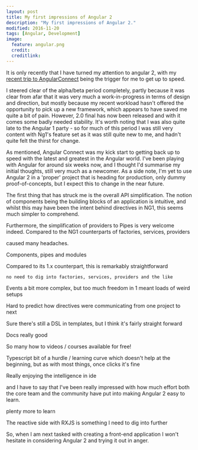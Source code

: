 ```yaml
---
layout: post
title: My first impressions of Angular 2
description: "My first impressions of Angular 2."
modified: 2016-11-20
tags: [Angular, Development]
image:
  feature: angular.png
  credit:
  creditlink:
---
```


It is only recently that I have turned my attention to angular 2, with my [recent trip to AngularConnect](TBC) being the trigger for me to get up to speed.

I steered clear of the alpha/beta period completely, partly because it was clear from afar that it was very much a work-in-progress in terms of design and direction, but mostly because my recent workload hasn't offered the opportunity to pick up a new framework, which appears to have saved me quite a bit of pain. However, 2.0 final has now been released and with it comes some badly needed stability. It's worth noting that I was also quite late to the Angular 1 party - so for much of this period I was still very content with Ng1's feature set as it was still quite new to me, and hadn't quite felt the thirst for change.

As mentioned, Angular Connect was my kick start to getting back up to speed with the latest and greatest in the Angular world. I've been playing with Angular for around six weeks now, and I thought I'd summarise my initial thoughts, still very much as a newcomer. As a side note, I'm yet to use Angular 2 in a 'proper' project that is heading for production, only dummy proof-of-concepts, but I expect this to change in the near future.



The first thing that has struck me is the overall API simplification. The notion of components being the building blocks of an application is intuitive, and whilst this may have been the intent behind directives in NG1, this seems much simpler to comprehend.

Furthermore, the simplification of providers to Pipes is very welcome indeed. Compared to the NG1 counterparts of factories, services, providers

 caused many headaches.

Components, pipes and modules


Compared to its 1.x counterpart, this is remarkably straightforward

    no need to dig into factories, services, providers and the like


Events a bit more complex, but too much freedom in 1 meant loads of weird setups


Hard to predict how directives were communicating from one project to next


Sure there's still a DSL in templates, but I think it's fairly straight forward


Docs really good


So many how to videos / courses available for free!


Typescript bit of a hurdle / learning curve which doesn't help at the beginning, but as with most things, once clicks it's fine


Really enjoying the intelligence in ide

and I have to say that I've been really impressed with how much effort both the core team and the community have put into making Angular 2 easy to learn.

plenty more to learn

The reactive side with RXJS is something I need to dig into further

So, when I am next tasked with creating a front-end application I won't hesitate in considering Angular 2 and trying it out in anger.
